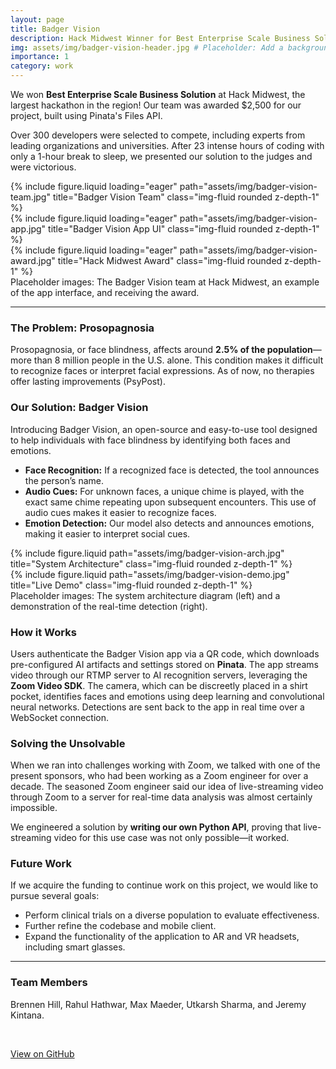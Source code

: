 ```yaml
---
layout: page
title: Badger Vision
description: Hack Midwest Winner for Best Enterprise Scale Business Solution
img: assets/img/badger-vision-header.jpg # Placeholder: Add a background image for the portfolio page
importance: 1
category: work
---
```


We won **Best Enterprise Scale Business Solution** at Hack Midwest, the largest hackathon in the region! Our team was awarded $2,500 for our project, built using Pinata's Files API.

Over 300 developers were selected to compete, including experts from leading organizations and universities. After 23 intense hours of coding with only a 1-hour break to sleep, we presented our solution to the judges and were victorious.

<div class="row">
    <div class="col-sm mt-3 mt-md-0">
        {% include figure.liquid loading="eager" path="assets/img/badger-vision-team.jpg" title="Badger Vision Team" class="img-fluid rounded z-depth-1" %}
    </div>
    <div class="col-sm mt-3 mt-md-0">
        {% include figure.liquid loading="eager" path="assets/img/badger-vision-app.jpg" title="Badger Vision App UI" class="img-fluid rounded z-depth-1" %}
    </div>
    <div class="col-sm mt-3 mt-md-0">
        {% include figure.liquid loading="eager" path="assets/img/badger-vision-award.jpg" title="Hack Midwest Award" class="img-fluid rounded z-depth-1" %}
    </div>
</div>
<div class="caption">
    Placeholder images: The Badger Vision team at Hack Midwest, an example of the app interface, and receiving the award.
</div>

---

### The Problem: Prosopagnosia

Prosopagnosia, or face blindness, affects around **2.5% of the population**—more than 8 million people in the U.S. alone. This condition makes it difficult to recognize faces or interpret facial expressions. As of now, no therapies offer lasting improvements (PsyPost).

### Our Solution: Badger Vision

Introducing Badger Vision, an open-source and easy-to-use tool designed to help individuals with face blindness by identifying both faces and emotions.

* **Face Recognition:** If a recognized face is detected, the tool announces the person’s name.
* **Audio Cues:** For unknown faces, a unique chime is played, with the exact same chime repeating upon subsequent encounters. This use of audio cues makes it easier to recognize faces.
* **Emotion Detection:** Our model also detects and announces emotions, making it easier to interpret social cues.

<div class="row justify-content-sm-center">
    <div class="col-sm-8 mt-3 mt-md-0">
        {% include figure.liquid path="assets/img/badger-vision-arch.jpg" title="System Architecture" class="img-fluid rounded z-depth-1" %}
    </div>
    <div class="col-sm-4 mt-3 mt-md-0">
        {% include figure.liquid path="assets/img/badger-vision-demo.jpg" title="Live Demo" class="img-fluid rounded z-depth-1" %}
    </div>
</div>
<div class="caption">
    Placeholder images: The system architecture diagram (left) and a demonstration of the real-time detection (right).
</div>

### How it Works

Users authenticate the Badger Vision app via a QR code, which downloads pre-configured AI artifacts and settings stored on **Pinata**. The app streams video through our RTMP server to AI recognition servers, leveraging the **Zoom Video SDK**. The camera, which can be discreetly placed in a shirt pocket, identifies faces and emotions using deep learning and convolutional neural networks. Detections are sent back to the app in real time over a WebSocket connection.

### Solving the Unsolvable

When we ran into challenges working with Zoom, we talked with one of the present sponsors, who had been working as a Zoom engineer for over a decade. The seasoned Zoom engineer said our idea of live-streaming video through Zoom to a server for real-time data analysis was almost certainly impossible.

We engineered a solution by **writing our own Python API**, proving that live-streaming video for this use case was not only possible—it worked.

### Future Work

If we acquire the funding to continue work on this project, we would like to pursue several goals:
* Perform clinical trials on a diverse population to evaluate effectiveness.
* Further refine the codebase and mobile client.
* Expand the functionality of the application to AR and VR headsets, including smart glasses.

---

### Team Members
Brennen Hill, Rahul Hathwar, Max Maeder, Utkarsh Sharma, and Jeremy Kintana.

<br>

<a href="https://github.com/Bell-Herald/BadgerVision" class="btn btn-primary btn-lg" role="button" target="_blank" rel="noopener noreferrer">View on GitHub</a>

